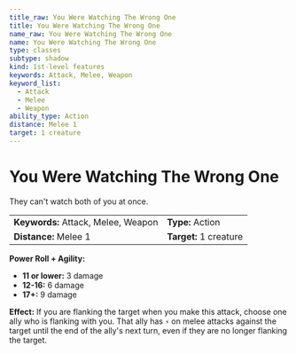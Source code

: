 ```yaml
---
title_raw: You Were Watching The Wrong One
title: You Were Watching The Wrong One
name_raw: You Were Watching The Wrong One
name: You Were Watching The Wrong One
type: classes
subtype: shadow
kind: 1st-level features
keywords: Attack, Melee, Weapon
keyword_list:
  - Attack
  - Melee
  - Weapon
ability_type: Action
distance: Melee 1
target: 1 creature
---
```


# You Were Watching The Wrong One

They can't watch both of you at once.

|                                     |                        |
| :---------------------------------- | :--------------------- |
| **Keywords:** Attack, Melee, Weapon | **Type:** Action       |
| **Distance:** Melee 1               | **Target:** 1 creature |

**Power Roll + Agility:**

- **11 or lower:** 3 damage
- **12-16:** 6 damage
- **17+:** 9 damage

**Effect:** If you are flanking the target when you make this attack, choose one ally who is flanking with you. That ally has `⚡` on melee attacks against the target until the end of the ally's next turn, even if they are no longer flanking the target.
